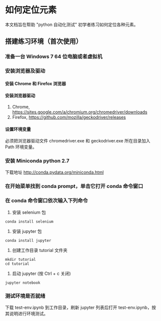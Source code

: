 # 如何定位元素
本文档旨在帮助 "python 自动化测试" 初学者练习如何定位各种元素。

## 搭建练习环境（首次使用）

### 准备一台 Windows 7 64 位电脑或者虚拟机

### 安装浏览器及驱动
#### 安装 Chrome 和 Firefox 浏览器

#### 安装浏览器驱动
1. Chrome, https://sites.google.com/a/chromium.org/chromedriver/downloads
1. Firefox, https://github.com/mozilla/geckodriver/releases

#### 设置环境变量
必须把浏览器驱动文件 chromedriver.exe 和 geckodriver.exe 所在目录加入 Path
环境变量。

### 安装 Miniconda python 2.7
下载地址 http://conda.pydata.org/miniconda.html

### 在开始菜单找到 conda prompt，单击它打开 conda 命令窗口

### 在 conda 命令窗口依次输入下列命令
1. 安装 selenium 包
```
conda install selenium
```

1. 安装 jupyter 包
```
conda install jupyter
```

1. 创建工作目录 tutorial 文件夹
```
mkdir tutorial
cd tutorial
```

1. 启动 jupyter (按 Ctrl + c 关闭)
```
jupyter notebook
```

### 测试环境是否就绪
下载 test-env.ipynb 到工作目录，刷新 jupyter 列表后打开 test-env.ipynb，按其说明进行环境测试。

